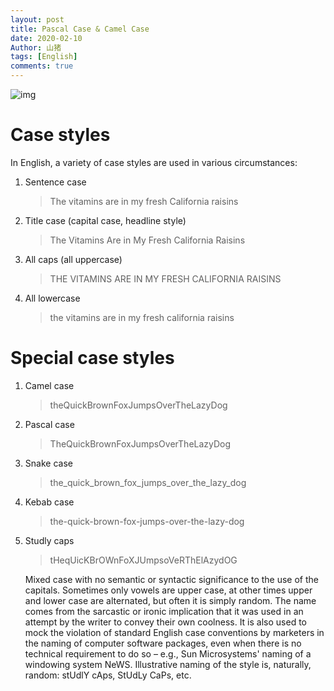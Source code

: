 ```yaml
---
layout: post
title: Pascal Case & Camel Case
date: 2020-02-10
Author: 山猪
tags: [English]
comments: true
---
```

![img](https://www.bkacontent.com/wp-content/uploads/2015/10/AP-Title-Case-Splash.jpg)

<!-- more -->

# Case styles

In English, a variety of case styles are used in various circumstances:

1. Sentence case

    > The vitamins are in my fresh California raisins

2. Title case (capital case, headline style)

    > The Vitamins Are in My Fresh California Raisins

3. All caps (all uppercase)

    > THE VITAMINS ARE IN MY FRESH CALIFORNIA RAISINS

4. All lowercase

    > the vitamins are in my fresh california raisins

# Special case styles

1. Camel case

    > theQuickBrownFoxJumpsOverTheLazyDog

2. Pascal case

    > TheQuickBrownFoxJumpsOverTheLazyDog

3. Snake case

    > the_quick_brown_fox_jumps_over_the_lazy_dog

4. Kebab case

    > the-quick-brown-fox-jumps-over-the-lazy-dog

5. Studly caps

    > tHeqUicKBrOWnFoXJUmpsoVeRThElAzydOG

    Mixed case with no semantic or syntactic significance to the use of the capitals. Sometimes only vowels are upper case, at other times upper and lower case are alternated, but often it is simply random. The name comes from the sarcastic or ironic implication that it was used in an attempt by the writer to convey their own coolness. It is also used to mock the violation of standard English case conventions by marketers in the naming of computer software packages, even when there is no technical requirement to do so – e.g., Sun Microsystems' naming of a windowing system NeWS. Illustrative naming of the style is, naturally, random: stUdlY cAps, StUdLy CaPs, etc.
